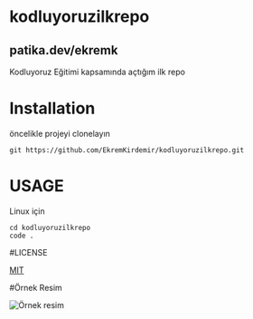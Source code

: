 # kodluyoruzilkrepo 
## patika.dev/ekremk
Kodluyoruz Eğitimi kapsamında açtığım ilk repo

# Installation
öncelikle projeyi clonelayın

    git https://github.com/EkremKirdemir/kodluyoruzilkrepo.git

# USAGE
Linux için

    cd kodluyoruzilkrepo
    code .

#LICENSE

[MIT](https:mit.com)

#Örnek Resim

![Örnek resim](https://encrypted-tbn0.gstatic.com/images?q=tbn:ANd9GcTbEldk2sdqZFIzT-Ebr0KmhdPXPPFWUTIKCjjnVOpA&s)